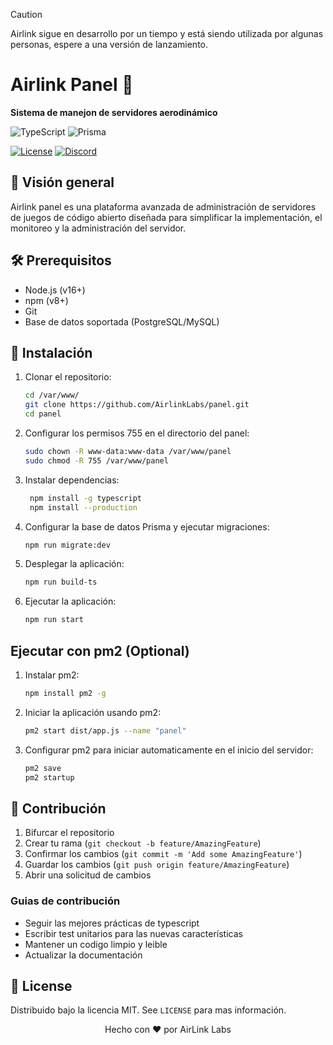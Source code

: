 > [!CAUTION]
> Airlink sigue en desarrollo por un tiempo y está siendo utilizada por algunas personas, espere a una versión de lanzamiento.

# Airlink Panel 🚀

**Sistema de manejon de servidores aerodinámico**

![TypeScript](https://img.shields.io/badge/TypeScript-007ACC?style=for-the-badge&logo=typescript&logoColor=white)
![Prisma](https://img.shields.io/badge/Prisma-3982CE?style=for-the-badge&logo=Prisma&logoColor=white)
  
[![License](https://img.shields.io/github/license/AirlinkLabs/panel)](https://github.com/AirlinkLabs/panel/blob/main/LICENSE)
[![Discord](https://img.shields.io/discord/1302020587316707420)](https://discord.gg/D8YbT9rDqz)

## 📖 Visión general

Airlink panel es una plataforma avanzada de administración de servidores de juegos de código abierto diseñada para simplificar la implementación, el monitoreo y la administración del servidor.
## 🛠 Prerequisitos

- Node.js (v16+)
- npm (v8+)
- Git
- Base de datos soportada (PostgreSQL/MySQL)

## 💾 Instalación

1. Clonar el repositorio:
   ```bash
   cd /var/www/
   git clone https://github.com/AirlinkLabs/panel.git
   cd panel
   ```

2. Configurar los permisos 755 en el directorio del panel:
   ```bash
   sudo chown -R www-data:www-data /var/www/panel
   sudo chmod -R 755 /var/www/panel
   ```

3. Instalar dependencias:
   ```bash
    npm install -g typescript
    npm install --production
   ```

4. Configurar la base de datos Prisma y ejecutar migraciones:
   ```bash
   npm run migrate:dev
   ```

5. Desplegar la aplicación:
   ```bash
   npm run build-ts
   ```

6. Ejecutar la aplicación:
   ```bash
   npm run start
   ```

## Ejecutar con pm2 (Optional)

1. Instalar pm2:
   ```bash
   npm install pm2 -g
   ```

2. Iniciar la aplicación usando pm2:
   ```bash
   pm2 start dist/app.js --name "panel"
   ```

3. Configurar pm2 para iniciar automaticamente en el inicio del servidor:
   ```bash
   pm2 save
   pm2 startup
   ```

## 🤝 Contribución

1. Bifurcar el repositorio
2. Crear tu rama (`git checkout -b feature/AmazingFeature`)
3. Confirmar los cambios (`git commit -m 'Add some AmazingFeature'`)
4. Guardar los cambios (`git push origin feature/AmazingFeature`)
5. Abrir una solicitud de cambios

### Guias de contribución

- Seguir las mejores prácticas de typescript
- Escribir test unitarios para las nuevas características
- Mantener un codigo limpio y leible
- Actualizar la documentación

## 📄 License

Distribuido bajo la licencia MIT. See `LICENSE` para mas información.

<div align="center">
  Hecho con ❤️ por AirLink Labs
</div>
